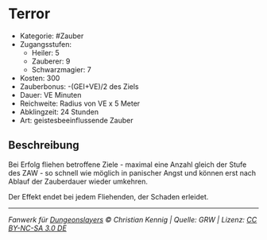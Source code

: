 # Terror

- Kategorie: #Zauber
- Zugangsstufen:
  - Heiler: 5
  - Zauberer: 9
  - Schwarzmagier: 7
- Kosten: 300
- Zauberbonus: -(GEI+VE)/2 des Ziels
- Dauer: VE Minuten
- Reichweite: Radius von VE x 5 Meter
- Abklingzeit: 24 Stunden
- Art: geistesbeeinflussende Zauber

## Beschreibung

Bei Erfolg fliehen betroffene Ziele - maximal eine Anzahl gleich der Stufe des ZAW - so schnell wie möglich in panischer Angst und können erst nach Ablauf der Zauberdauer wieder umkehren.

Der Effekt endet bei jedem Fliehenden, der Schaden erleidet.

---

_Fanwerk für [Dungeonslayers](https://www.dungeonslayers.net/) © Christian Kennig | Quelle: GRW | Lizenz: [CC BY-NC-SA 3.0 DE](https://creativecommons.org/licenses/by-nc-sa/3.0/de/)_
